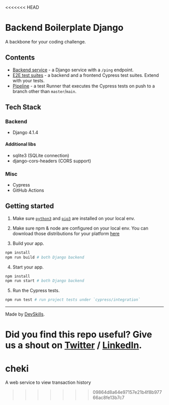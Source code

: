 <<<<<<< HEAD
# Backend Boilerplate Django

A backbone for your coding challenge.

## Contents

- [Backend service](app) - a Django service with a `/ping` endpoint.
- [E2E test suites](cypress/integration) - a backend and a frontend Cypress test suites. Extend with your tests.
- [Pipeline](.github/workflows/tests.yml) - a test Runner that executes the Cypress tests on push to a branch other than `master`/`main`.

## Tech Stack

### Backend

- Django 4.1.4

#### Additional libs

- sqlite3 (SQLite connection)
- django-cors-headers (CORS support)

### Misc

- Cypress
- GitHub Actions

## Getting started

1. Make sure [`python3`](https://www.python.org/downloads/) and [`pip3`](https://pip.pypa.io/en/stable/installing/) are installed on your local env.

2. Make sure npm & node are configured on your local env. You can download those distributions for your platform [here](https://nodejs.org/en/download/)

3. Build your app.

```bash
npm install
npm run build # both Django backend
```

4. Start your app.

```bash
npm install
npm run start # both Django backend
```

5. Run the Cypress tests.

```bash
npm run test # run project tests under `cypress/integration`
```

---

Made by [DevSkills](https://devskills.co).

Did you find this repo useful? **Give us a shout on [Twitter](https://twitter.com/DevSkillsHQ) / [LinkedIn](https://www.linkedin.com/company/devskills)**.
=======
# cheki
A web service to view transaction history 
>>>>>>> 09864d8a64e97157e21b4f8b97766ac8fe13b7c7
